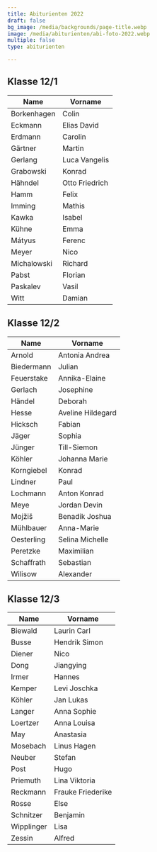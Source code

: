 ```yaml
---
title: Abiturienten 2022
draft: false
bg_image: /media/backgrounds/page-title.webp
image: /media/abiturienten/abi-foto-2022.webp
multiple: false
type: abiturienten

---
```

## Klasse 12/1

|Name|Vorname|
|---|---|
|Borkenhagen|Colin|
|Eckmann|Elias David|
|Erdmann|Carolin|
|Gärtner|Martin|
|Gerlang|Luca Vangelis|
|Grabowski|Konrad|
|Hähndel|Otto Friedrich|
|Hamm|Felix|
|Imming|Mathis|
|Kawka|Isabel|
|Kühne|Emma|
|Mátyus|Ferenc|
|Meyer|Nico|
|Michalowski|Richard|
|Pabst|Florian|
|Paskalev|Vasil|
|Witt|Damian|

## Klasse 12/2

|Name|Vorname|
|---|---|
|Arnold|Antonia Andrea|
|Biedermann|Julian|
|Feuerstake|Annika-Elaine|
|Gerlach|Josephine|
|Händel|Deborah|
|Hesse|Aveline Hildegard|
|Hicksch|Fabian|
|Jäger|Sophia|
|Jünger|Till-Siemon|
|Köhler|Johanna Marie|
|Korngiebel|Konrad|
|Lindner|Paul|
|Lochmann|Anton Konrad|
|Meye|Jordan Devin|
|Mojžiš|Benadik Joshua|
|Mühlbauer|Anna-Marie|
|Oesterling|Selina Michelle|
|Peretzke|Maximilian|
|Schaffrath|Sebastian|
|Wilisow|Alexander|

## Klasse 12/3

|Name|Vorname|
|---|---|
|Biewald|Laurin Carl|
|Busse|Hendrik Simon|
|Diener|Nico|
|Dong|Jiangying|
|Irmer|Hannes|
|Kemper|Levi Joschka|
|Köhler|Jan Lukas|
|Langer|Anna Sophie|
|Loertzer|Anna Louisa|
|May|Anastasia|
|Mosebach|Linus Hagen|
|Neuber|Stefan|
|Post|Hugo|
|Priemuth|Lina Viktoria|
|Reckmann|Frauke Friederike|
|Rosse|Else|
|Schnitzer|Benjamin|
|Wipplinger|Lisa|
|Zessin|Alfred|




